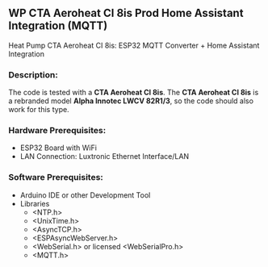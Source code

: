 ## WP CTA Aeroheat CI 8is Prod Home Assistant Integration (MQTT)
Heat Pump CTA Aeroheat CI 8is: ESP32 MQTT Converter + Home Assistant Integration

### Description:
The code is tested with a **CTA Aeroheat CI 8is**. The **CTA Aeroheat CI 8is** is a rebranded model **Alpha Innotec LWCV 82R1/3**, so the code should also work for this type.


### Hardware Prerequisites:
- ESP32 Board with WiFi
- LAN Connection: Luxtronic Ethernet Interface/LAN

### Software Prerequisites:
- Arduino IDE or other Development Tool
- Libraries
  - <NTP.h>
  - <UnixTime.h>
  - <AsyncTCP.h>
  - <ESPAsyncWebServer.h>
  - <WebSerial.h> or licensed <WebSerialPro.h>
  - <MQTT.h>